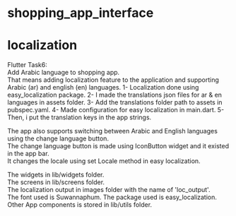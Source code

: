 # shopping_app_interface

# localization

Flutter Task6:         
Add Arabic language to shopping app.    
That means adding localization feature to the application and supporting Arabic (ar) and english
(en) languages.
1- Localization done using easy_localization package.
2- I made the translations json files for ar & en languages in assets folder.
3- Add the translations folder path to assets in pubspec.yaml.
4- Made configuration for easy localization in main.dart.
5- Then, i put the translation keys in the app strings.
  
The app also supports switching between Arabic and English languages using the change language
button.   
The change language button is made using IconButton widget and it existed in the app bar.  
It changes the locale using set Locale method in easy localization.      
  
The widgets in lib/widgets folder.    
The screens in lib/screens folder.                   
The localization output in images folder with the name of 'loc_output'.           
The font used is Suwannaphum. 
The package used is easy_localization.
Other App components is stored in lib/utils folder.
